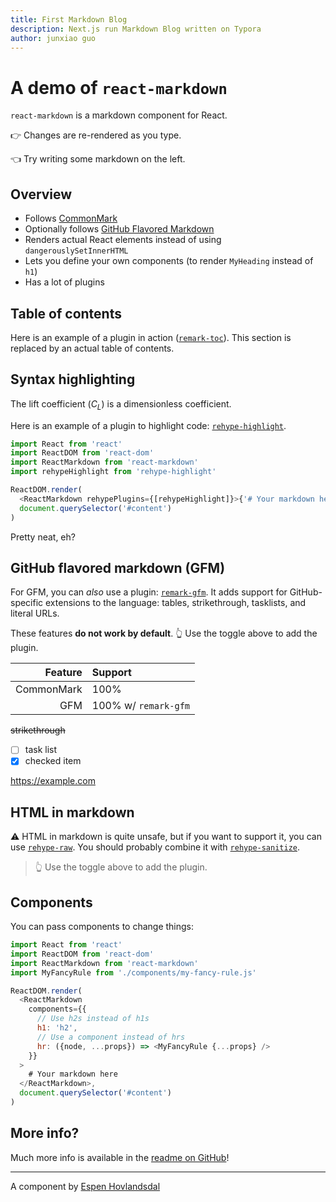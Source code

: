 ```yaml
---
title: First Markdown Blog
description: Next.js run Markdown Blog written on Typora
author: junxiao guo
---
```


# A demo of `react-markdown`

`react-markdown` is a markdown component for React.

👉 Changes are re-rendered as you type.

👈 Try writing some markdown on the left.

## Overview

* Follows [CommonMark](https://commonmark.org)
* Optionally follows [GitHub Flavored Markdown](https://github.github.com/gfm/)
* Renders actual React elements instead of using `dangerouslySetInnerHTML`
* Lets you define your own components (to render `MyHeading` instead of `h1`)
* Has a lot of plugins

## Table of contents

Here is an example of a plugin in action
([`remark-toc`](https://github.com/remarkjs/remark-toc)).
This section is replaced by an actual table of contents.

## Syntax highlighting

The lift coefficient ($C_L$) is a dimensionless coefficient.

Here is an example of a plugin to highlight code:
[`rehype-highlight`](https://github.com/rehypejs/rehype-highlight).


```js
import React from 'react'
import ReactDOM from 'react-dom'
import ReactMarkdown from 'react-markdown'
import rehypeHighlight from 'rehype-highlight'

ReactDOM.render(
  <ReactMarkdown rehypePlugins={[rehypeHighlight]}>{'# Your markdown here'}</ReactMarkdown>,
  document.querySelector('#content')
)
```

Pretty neat, eh?

## GitHub flavored markdown (GFM)

For GFM, you can *also* use a plugin:
[`remark-gfm`](https://github.com/remarkjs/react-markdown#use).
It adds support for GitHub-specific extensions to the language:
tables, strikethrough, tasklists, and literal URLs.

These features **do not work by default**.
👆 Use the toggle above to add the plugin.

| Feature    | Support              |
| ---------: | :------------------- |
| CommonMark | 100%                 |
| GFM        | 100% w/ `remark-gfm` |

~~strikethrough~~

* [ ] task list
* [x] checked item

https://example.com

## HTML in markdown

⚠️ HTML in markdown is quite unsafe, but if you want to support it, you can
use [`rehype-raw`](https://github.com/rehypejs/rehype-raw).
You should probably combine it with
[`rehype-sanitize`](https://github.com/rehypejs/rehype-sanitize).

<blockquote>
  👆 Use the toggle above to add the plugin.
</blockquote>

## Components

You can pass components to change things:

```js
import React from 'react'
import ReactDOM from 'react-dom'
import ReactMarkdown from 'react-markdown'
import MyFancyRule from './components/my-fancy-rule.js'

ReactDOM.render(
  <ReactMarkdown
    components={{
      // Use h2s instead of h1s
      h1: 'h2',
      // Use a component instead of hrs
      hr: ({node, ...props}) => <MyFancyRule {...props} />
    }}
  >
    # Your markdown here
  </ReactMarkdown>,
  document.querySelector('#content')
)
```

## More info?

Much more info is available in the
[readme on GitHub](https://github.com/remarkjs/react-markdown)!

***

A component by [Espen Hovlandsdal](https://espen.codes/)